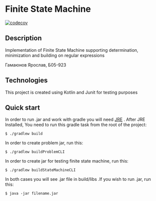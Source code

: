 # Finite State Machine
[![codecov](https://codecov.io/gh/YaroslavGamayunov/FiniteStateMachine/branch/master/graph/badge.svg?token=TF0D017DHG)](https://codecov.io/gh/YaroslavGamayunov/FiniteStateMachine)
## Description
Implementation of Finite State Machine supporting determination, minimization and building on regular expressions

Гамаюнов Ярослав, Б05-923

## Technologies
This project is created using Kotlin and Junit for testing purposes

## Quick start
In order to run .jar and work with gradle you will need [JRE](https://www.oracle.com/java/technologies/javase-jre8-downloads.html)
. After JRE Installed, You need to run this gradle task from the root of the project:
```
$ ./gradlew build
```

In order to create problem jar, run this: 
```
$ ./gradlew buildProblemCLI
```

In order to create jar for testing finite state machine, run this: 
```
$ ./gradlew buildStateMachineCLI
```

In both cases you will see .jar file in build/libs
.If you wish to run .jar, run this:
```
$ java -jar filename.jar
```